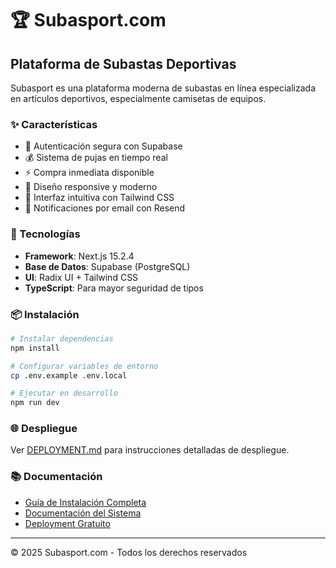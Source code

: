 # 🏆 Subasport.com

## Plataforma de Subastas Deportivas

Subasport es una plataforma moderna de subastas en línea especializada en artículos deportivos, especialmente camisetas de equipos.

### ✨ Características

- 🔐 Autenticación segura con Supabase
- 💰 Sistema de pujas en tiempo real
- ⚡ Compra inmediata disponible
- 📱 Diseño responsive y moderno
- 🎨 Interfaz intuitiva con Tailwind CSS
- 🔔 Notificaciones por email con Resend

### 🚀 Tecnologías

- **Framework**: Next.js 15.2.4
- **Base de Datos**: Supabase (PostgreSQL)
- **UI**: Radix UI + Tailwind CSS
- **TypeScript**: Para mayor seguridad de tipos

### 📦 Instalación

```bash
# Instalar dependencias
npm install

# Configurar variables de entorno
cp .env.example .env.local

# Ejecutar en desarrollo
npm run dev
```

### 🌐 Despliegue

Ver [DEPLOYMENT.md](./DEPLOYMENT.md) para instrucciones detalladas de despliegue.

### 📚 Documentación

- [Guía de Instalación Completa](./GUIA_COMPLETA_INSTALACION.md)
- [Documentación del Sistema](./DOCUMENTACION_SISTEMA_SUBASTAS.md)
- [Deployment Gratuito](./DEPLOYMENT_FREE.md)

---

© 2025 Subasport.com - Todos los derechos reservados
